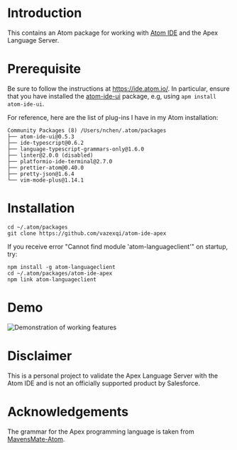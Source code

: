 Introduction
===

This contains an Atom package for working with [Atom IDE](https://ide.atom.io/) and the Apex Language Server.

Prerequisite
===

Be sure to follow the instructions at https://ide.atom.io/. In particular, ensure that you have installed the [atom-ide-ui](https://atom.io/packages/atom-ide-ui) package, e.g, using `apm install atom-ide-ui`.

For reference, here are the list of plug-ins I have in my Atom installation:

```
Community Packages (8) /Users/nchen/.atom/packages
├── atom-ide-ui@0.5.3
├── ide-typescript@0.6.2
├── language-typescript-grammars-only@1.6.0
├── linter@2.0.0 (disabled)
├── platformio-ide-terminal@2.7.0
├── prettier-atom@0.40.0
├── pretty-json@1.6.4
└── vim-mode-plus@1.14.1
```

Installation
===
```
cd ~/.atom/packages
git clone https://github.com/vazexqi/atom-ide-apex
```
If you receive error "Cannot find module 'atom-languageclient'" on startup, try:
```
npm install -g atom-languageclient
cd ~/.atom/packages/atom-ide-apex
npm link atom-languageclient
```

Demo
===

![Demonstration of working features](https://github.com/vazexqi/atom-ide-apex/raw/master/screenshots/apex-lsp-in-atom-ide.gif "Demonstration of working features")

Disclaimer
===

This is a personal project to validate the Apex Language Server with the Atom IDE and is not an officially supported product by Salesforce.

Acknowledgements
===

The grammar for the Apex programming language is taken from [MavensMate-Atom](https://github.com/joeferraro/MavensMate-Atom).
